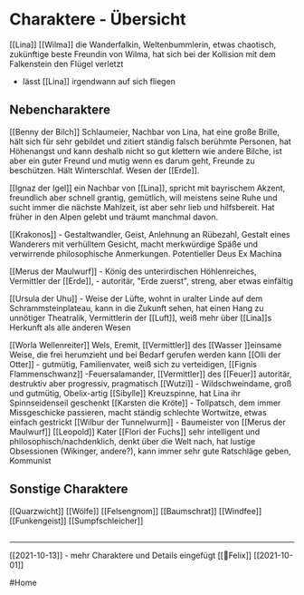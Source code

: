 # Charaktere - Übersicht
[[Lina]] 
[[Wilma]] die Wanderfalkin, Weltenbummlerin, etwas chaotisch, zukünftige beste Freundin von Wilma, hat sich bei der Kollision mit dem Falkenstein den Flügel verletzt
 - lässt [[Lina]] irgendwann auf sich fliegen

## Nebencharaktere
[[Benny der Bilch]] Schlaumeier, Nachbar von Lina, hat eine große Brille, hält sich für sehr gebildet und zitiert ständig falsch berühmte Personen, hat Höhenangst und kann deshalb nicht so gut klettern wie andere Bilche, ist aber ein guter Freund und mutig wenn es darum geht, Freunde zu beschützen. Hält Winterschlaf. Wesen der [[Erde]].

[[Ignaz der Igel]] ein Nachbar von [[Lina]], spricht mit bayrischem Akzent, freundlich aber schnell grantig, gemütlich, will meistens seine Ruhe und sucht immer die nächste Mahlzeit, ist aber sehr lieb und hilfsbereit. Hat früher in den Alpen gelebt und träumt manchmal davon. 

[[Krakonos]] - Gestaltwandler, Geist, Anlehnung an Rübezahl, Gestalt eines Wanderers mit verhülltem Gesicht, macht merkwürdige Späße und verwirrende philosophische Anmerkungen. Potentieller Deus Ex Machina

[[Merus der Maulwurf]] - König des unterirdischen Höhlenreiches, Vermittler der [[Erde]], - autoritär, "Erde zuerst", streng, aber etwas einfältig

[[Ursula der Uhu]] - Weise der Lüfte, wohnt in uralter Linde auf dem Schrammsteinplateau, kann in die Zukunft sehen, hat einen Hang zu unnötiger Theatralik, Vermittlerin der [[Luft]], weiß mehr über [[Lina]]s Herkunft als alle anderen Wesen

[[Worla Wellenreiter]]  Wels, Eremit, [[Vermittler]] des [[Wasser ]]einsame Weise, die frei herumzieht und bei Bedarf gerufen werden kann
[[Olli der Otter]] - gutmütig, Familienvater, weiß sich zu verteidigen, 
[[Fignis Flammenschwanz]] -Feuersalamander, [[Vermittler]] des [[Feuer]] autoritär, destruktiv aber progressiv, pragmatisch
[[Wutzi]] - Wildschweindame, groß und gutmütig, Obelix-artig
[[Sibylle]] Kreuzspinne, hat Lina ihr Spinnseidenseil geschenkt
[[Karsten die Kröte]] - Tollpatsch, dem immer Missgeschicke passieren, macht ständig schlechte Wortwitze, etwas einfach gestrickt
[[Wilbur der Tunnelwurm]] - Baumeister von [[Merus der Maulwurf]]
[[Leopold]] Kater
[[Flori der Fuchs]] sehr intelligent und philosophisch/nachdenklich, denkt über die Welt nach, hat lustige Obsessionen (Wikinger, andere?), kann immer sehr gute Ratschläge geben, Kommunist
## Sonstige Charaktere
[[Quarzwicht]] 
[[Wölfe]]
[[Felsengnom]]
[[Baumschrat]]
[[Windfee]]
[[Funkengeist]]
[[Sumpfschleicher]]

##
---
[[2021-10-13]] - mehr Charaktere und Details eingefügt [[🐨Felix]]
[[2021-10-01]] 

#Home